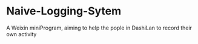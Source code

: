 # Naive-Logging-Sytem
A Weixin miniProgram, aiming to help the pople in DashiLan to record their own activity 
